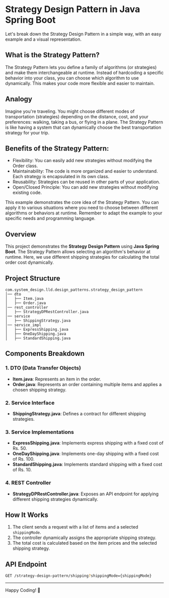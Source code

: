 # Strategy Design Pattern in Java Spring Boot

Let's break down the Strategy Design Pattern in a simple way, with an easy example and a visual representation.

## What is the Strategy Pattern?

The Strategy Pattern lets you define a family of algorithms (or strategies) and make them interchangeable at runtime.  Instead of hardcoding a specific behavior into your class, you can choose which algorithm to use dynamically.  This makes your code more flexible and easier to maintain.

## Analogy

Imagine you're traveling. You might choose different modes of transportation (strategies) depending on the distance, cost, and your preferences: walking, taking a bus, or flying in a plane.  The Strategy Pattern is like having a system that can dynamically choose the best transportation strategy for your trip.

## Benefits of the Strategy Pattern:

- Flexibility: You can easily add new strategies without modifying the Order class.
- Maintainability: The code is more organized and easier to understand. Each strategy is encapsulated in its own class.
- Reusability: Strategies can be reused in other parts of your application.
- Open/Closed Principle: You can add new strategies without modifying existing code.
   
This example demonstrates the core idea of the Strategy Pattern. You can apply it to various situations where you need to choose between different algorithms or behaviors at runtime.  Remember to adapt the example to your specific needs and programming language.

## Overview

This project demonstrates the **Strategy Design Pattern** using **Java Spring Boot**. The Strategy Pattern allows selecting an algorithm's behavior at runtime. Here, we use different shipping strategies for calculating the total order cost dynamically.

## Project Structure

```
com.system_design.lld.design_patterns.strategy_design_pattern
│── dto
│   ├── Item.java
│   ├── Order.java
│── rest_controller
│   ├── StrategyDPRestController.java
│── service
│   ├── ShippingStrategy.java
│── service_impl
│   ├── ExpressShipping.java
│   ├── OneDayShipping.java
│   ├── StandardShipping.java
```

## Components Breakdown

### 1. DTO (Data Transfer Objects)
- **Item.java**: Represents an item in the order.
- **Order.java**: Represents an order containing multiple items and applies a chosen shipping strategy.

### 2. Service Interface
- **ShippingStrategy.java**: Defines a contract for different shipping strategies.

### 3. Service Implementations
- **ExpressShipping.java**: Implements express shipping with a fixed cost of Rs. 50.
- **OneDayShipping.java**: Implements one-day shipping with a fixed cost of Rs. 100.
- **StandardShipping.java**: Implements standard shipping with a fixed cost of Rs. 10.

### 4. REST Controller
- **StrategyDPRestController.java**: Exposes an API endpoint for applying different shipping strategies dynamically.

## How It Works

1. The client sends a request with a list of items and a selected `shippingMode`.
2. The controller dynamically assigns the appropriate shipping strategy.
3. The total cost is calculated based on the item prices and the selected shipping strategy.

## API Endpoint
   ```sh
   GET /strategy-design-pattern/shipping?shippingMode={shippingMode}
   ```
---
Happy Coding! 🚀

